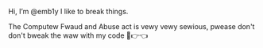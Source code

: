 Hi, I’m @emb1y
I like to break things.

The Computew Fwaud and Abuse act is vewy vewy sewious, pwease don't don't bweak the waw with my code 🥺👉👈
